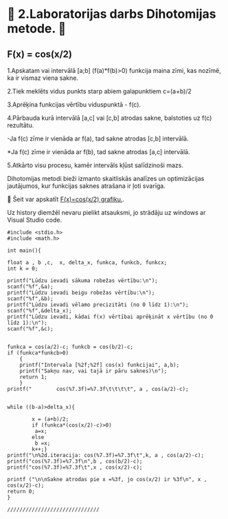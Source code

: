 # :bat: 2.Laboratorijas darbs Dihotomijas metode. :bat:
## F(x) = cos(x/2)   
1.Apskatam vai intervālā [a;b] (f(a)*f(b)>0) funkcija maina zīmi, kas nozīmē, ka ir vismaz viena sakne.

2.Tiek meklēts vidus punkts starp abiem galapunktiem c=(a+b)/2

3.Aprēķina funkcijas vērtību viduspunktā - f(c).

4.Pārbauda kurā intervālā [a,c] vai [c,b] atrodas sakne, balstoties uz f(c) rezultātu.

-Ja f(c) zīme ir vienāda ar f(a), tad sakne atrodas [c,b] intervālā.

*Ja f(c) zīme ir vienāda ar f(b), tad sakne atrodas [a,c] intervālā.

5.Atkārto visu procesu, kamēr intervāls kļūst salīdzinoši mazs.

Dihotomijas metodi bieži izmanto skaitliskās analīzes un optimizācijas jautājumos, kur funkcijas saknes atrašana ir ļoti svarīga.

:paperclip: Šeit var apskatīt [F(x)=cos(x/2) grafiku.](https://github.com/dzenifera16/RTR105/blob/main/Darbi/2ld_roots/2ld_roots_image.png).

Uz history diemžēl nevaru pielikt atsauksmi, jo strādāju uz windows ar Visual Studio code.
```
#include <stdio.h>
#include <math.h>

int main(){

float a , b ,c,  x, delta_x, funkca, funkcb, funkcx;
int k = 0; 

printf("Lūdzu ievadi sākuma robežas vērtību:\n");
scanf("%f",&a);
printf("Lūdzu ievadi beigu robežas vērtību:\n");
scanf("%f",&b);
printf("Lūdzu ievadi vēlamo precizitāti (no 0 līdz 1):\n");
scanf("%f",&delta_x);
printf("Lūdzu ievadi, kādai f(x) vērtībai aprēķināt x vērtību (no 0 līdz 1):\n");
scanf("%f",&c);


funkca = cos(a/2)-c; funkcb = cos(b/2)-c;
if (funkca*funkcb>0)
    {
    printf("Intervala [%2f;%2f] cos(x) funkcijai", a,b);
    printf("Sakņu nav, vai tajā ir pāru saknes)\n");
    return 1;
    }
printf("        cos(%7.3f)=%7.3f\t\t\t\t", a , cos(a/2)-c);

    
while ((b-a)>delta_x){
       
        x = (a+b)/2;
        if (funkca*(cos(x/2)-c)>0)
         a=x;
        else
         b =x;
        k++;}
printf("\n%2d.iteracija: cos(%7.3f)=%7.3f\t",k, a , cos(a/2)-c);
printf("cos(%7.3f)=%7.3f\n",b , cos(b/2)-c);
printf("cos(%7.3f)=%7.3f\t",x , cos(x/2)-c);

printf ("\n\nSakne atrodas pie x =%3f, jo cos(x/2) ir %3f\n", x , cos(x/2)-c);
return 0;
}

//////////////////////////////

```